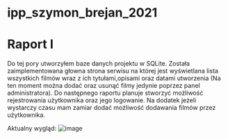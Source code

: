 # ipp_szymon_brejan_2021

# Raport I
Do tej pory utworzyłem baze danych projektu w SQLite. Została zaimplementowana głowna strona serwisu na której jest wyświetlana lista wszystkich filmów wraz z ich tytułami,opisami oraz datami utworzenia (Na ten moment można dodać oraz usunąć filmy jedynie poprzez panel administratora).
Do następnego raportu planuje stworzyć możliwość rejestrowania użytkownika oraz jego logowanie. Na dodatek jeżeli wystarczy czasu mam zamiar dodać możliwość dodawania filmów przez użytkownika.

Aktualny wygląd:
![image](https://github.com/szymon123xxx/ipp_szymon_brejan_2021/blob/main/Zdjęcia/rap1.png)
